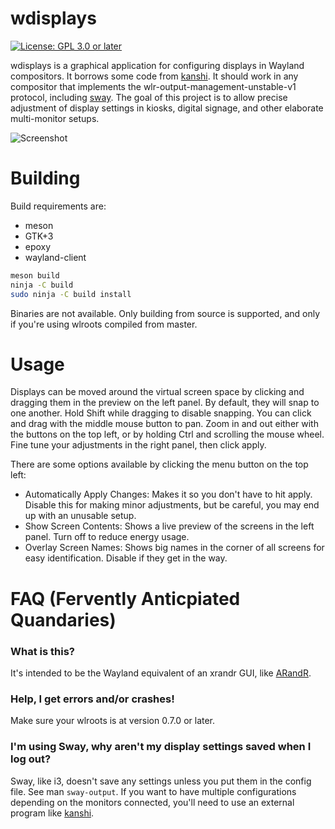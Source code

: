 # wdisplays

[![License: GPL 3.0 or later][license-img]][license-spdx]

wdisplays is a graphical application for configuring displays in Wayland
compositors. It borrows some code from [kanshi]. It should work in any
compositor that implements the wlr-output-management-unstable-v1 protocol,
including [sway]. The goal of this project is to allow precise adjustment of
display settings in kiosks, digital signage, and other elaborate multi-monitor
setups.

![Screenshot](wdisplays.png)

# Building

Build requirements are:

- meson
- GTK+3
- epoxy
- wayland-client

```sh
meson build
ninja -C build
sudo ninja -C build install
```

Binaries are not available. Only building from source is supported, and only
if you're using wlroots compiled from master.

# Usage

Displays can be moved around the virtual screen space by clicking and dragging
them in the preview on the left panel. By default, they will snap to one
another. Hold Shift while dragging to disable snapping. You can click and drag
with the middle mouse button to pan. Zoom in and out either with the buttons on
the top left, or by holding Ctrl and scrolling the mouse wheel. Fine tune your
adjustments in the right panel, then click apply.

There are some options available by clicking the menu button on the top left:

- Automatically Apply Changes: Makes it so you don't have to hit apply. Disable
  this for making minor adjustments, but be careful, you may end up with an
  unusable setup.
- Show Screen Contents: Shows a live preview of the screens in the left panel.
  Turn off to reduce energy usage.
- Overlay Screen Names: Shows big names in the corner of all screens for easy
  identification. Disable if they get in the way.

# FAQ (Fervently Anticpiated Quandaries)

### What is this?

It's intended to be the Wayland equivalent of an xrandr GUI, like [ARandR].

### Help, I get errors and/or crashes!

Make sure your wlroots is at version 0.7.0 or later.

### I'm using Sway, why aren't my display settings saved when I log out?

Sway, like i3, doesn't save any settings unless you put them in the config
file. See man `sway-output`. If you want to have multiple configurations
depending on the monitors connected, you'll need to use an external program
like [kanshi].

[kanshi]: https://github.com/emersion/kanshi
[sway]: https://github.com/swaywm/sway
[ARandR]: https://christian.amsuess.com/tools/arandr/

[license-img]:  https://img.shields.io/badge/License-GPL%203.0%20or%20later-blue.svg?logo=gnu
[license-spdx]: https://spdx.org/licenses/GPL-3.0-or-later.html

